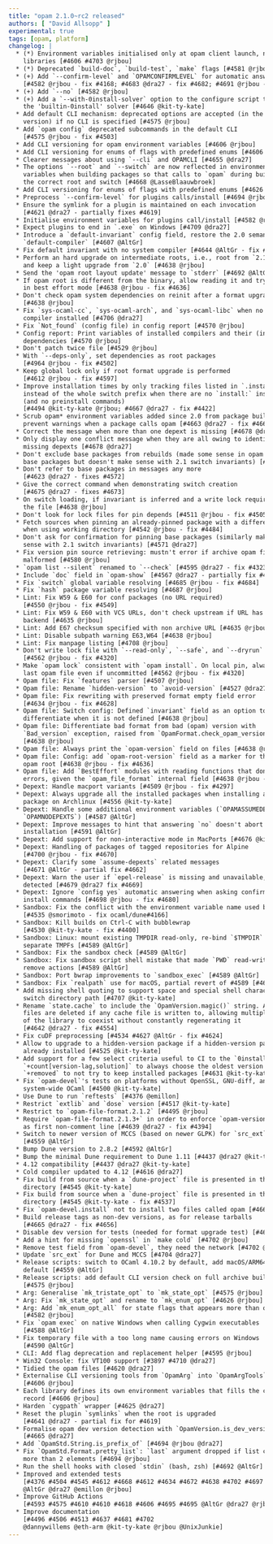 ```yaml
---
title: "opam 2.1.0~rc2 released"
authors: [ "David Allsopp" ]
experimental: true
tags: [opam, platform]
changelog: |
  * (*) Environment variables initialised only at opam client launch, no more via
    libraries [#4606 #4703 @rjbou]
  * (*) Deprecated `build-doc`, `build-test`, `make` flags [#4581 @rjbou]
  * (+) Add `--confirm-level` and `OPAMCONFIRMLEVEL` for automatic answering
    [#4582 @rjbou - fix #4168; #4683 @dra27 - fix #4682; #4691 @rjbou - fix #4682]
  * (+) Add `--no` [#4582 @rjbou]
  * (+) Add a `--with-0install-solver` option to the configure script to enable
    the 'builtin-0install' solver [#4646 @kit-ty-kate]
  * Add default CLI mechanism: deprecated options are accepted (in the major
    version) if no CLI is specified [#4575 @rjbou]
  * Add `opam config` deprecated subcommands in the default CLI
    [#4575 @rjbou - fix #4503]
  * Add CLI versioning for opam environment variables [#4606 @rjbou]
  * Add CLI versioning for enums of flags with predefined enums [#4606 @rjbou]
  * Clearer messages about using `--cli` and OPAMCLI [#4655 @dra27]
  * The options `--root` and `--switch` are now reflected in environment
    variables when building packages so that calls to `opam` during build access
    the correct root and switch [#4668 @LasseBlaauwbroek]
  * Add CLI versioning for enums of flags with predefined enums [#4626 @rjbou]
  * Preprocess `--confirm-level` for plugins calls/install [#4694 @rjbou]
  * Ensure the symlink for a plugin is maintained on each invocation
    [#4621 @dra27 - partially fixes #4619]
  * Initialise environment variables for plugins call/install [#4582 @rjbou]
  * Expect plugins to end in `.exe` on Windows [#4709 @dra27]
  * Introduce a `default-invariant` config field, restore the 2.0 semantics for
    `default-compiler` [#4607 @AltGr]
  * Fix default invariant with no system compiler [#4644 @AltGr - fix #4640]
  * Perform an hard upgrade on intermediate roots, i.e., root from `2.1~alpha/beta`,
    and keep a light upgrade from `2.0` [#4638 @rjbou]
  * Send the 'opam root layout update' message to `stderr` [#4692 @AltGr]
  * If opam root is different from the binary, allow reading it and try to read
    in best effort mode [#4638 @rjbou - fix #4636]
  * Don't check opam system dependencies on reinit after a format upgrade
    [#4638 @rjbou]
  * Fix `sys-ocaml-cc`, `sys-ocaml-arch`, and `sys-ocaml-libc` when no system
    compiler installed [#4706 @dra27]
  * Fix `Not_found` (config file) in config report [#4570 @rjbou]
  * Config report: Print variables of installed compilers and their (installed)
    dependencies [#4570 @rjbou]
  * Don't patch twice file [#4529 @rjbou]
  * With `--deps-only`, set dependencies as root packages
    [#4964 @rjbou - fix #4502]
  * Keep global lock only if root format upgrade is performed
    [#4612 @rjbou - fix #4597]
  * Improve installation times by only tracking files listed in `.install`
    instead of the whole switch prefix when there are no `install:` instructions
    (and no preinstall commands)
    [#4494 @kit-ty-kate @rjbou; #4667 @dra27 - fix #4422]
  * Scrub opam* environment variables added since 2.0 from package builds to
    prevent warnings when a package calls opam [#4663 @dra27 - fix #4660]
  * Correct the message when more than one depext is missing [#4678 @dra27]
  * Only display one conflict message when they are all owing to identical
    missing depexts [#4678 @dra27]
  * Don't exclude base packages from rebuilds (made some sense in opam 2.0 with
    base packages but doesn't make sense with 2.1 switch invariants) [#4569 @dra27]
  * Don't refer to base packages in messages any more
    [#4623 @dra27 - fixes #4572]
  * Give the correct command when demonstrating switch creation
    [#4675 @dra27 - fixes #4673]
  * On switch loading, if invariant is inferred and a write lock required, write
    the file [#4638 @rjbou]
  * Don't look for lock files for pin depends [#4511 @rjbou - fix #4505]
  * Fetch sources when pinning an already-pinned package with a different URL
    when using working directory [#4542 @rjbou - fix #4484]
  * Don't ask for confirmation for pinning base packages (similarly makes no
    sense with 2.1 switch invariants) [#4571 @dra27]
  * Fix version pin source retrieving: mustn't error if archive opam file is
    malformed [#4580 @rjbou]
  * `opam list --silent` renamed to `--check` [#4595 @dra27 - fix #4323]
  * Include `doc` field in `opam-show` [#4567 @dra27 - partially fix #4565]
  * Fix `switch` global variable resolving [#4685 @rjbou - fix #4684]
  * Fix `hash` package variable resolving [#4687 @rjbou]
  * Lint: Fix W59 & E60 for conf packages (no URL required)
    [#4550 @rjbou - fix #4549]
  * Lint: Fix W59 & E60 with VCS URLs, don't check upstream if URL has VCS
    backend [#4635 @rjbou]
  * Lint: Add E67 checksum specified with non archive URL [#4635 @rjbou]
  * Lint: Disable subpath warning E63,W64 [#4638 @rjbou]
  * Lint: Fix manpage listing [#4708 @rjbou]
  * Don't write lock file with `--read-only`, `--safe`, and `--dryrun`
    [#4562 @rjbou - fix #4320]
  * Make `opam lock` consistent with `opam install`. On local pin, always take
    last opam file even if uncommitted [#4562 @rjbou - fix #4320]
  * Opam file: Fix `features` parser [#4507 @rjbou]
  * Opam file: Rename `hidden-version` to `avoid-version` [#4527 @dra27]
  * Opam file: Fix rewriting with preserved format empty field error
    [#4634 @rjbou - fix #4628]
  * Opam file: Switch config: Defined `invariant` field as an option to
    differentiate when it is not defined [#4638 @rjbou]
  * Opam file: Differentiate bad format from bad (opam) version with
    `Bad_version` exception, raised from `OpamFormat.check_opam_version`
    [#4638 @rjbou]
  * Opam file: Always print the `opam-version` field on files [#4638 @rjbou]
  * Opam file: Config: add `opam-root-version` field as a marker for the whole
    opam root [#4638 @rjbou - fix #4636]
  * Opam file: Add `BestEffort` modules with reading functions that don't show
    errors, given the `opam_file_format` internal field [#4638 @rjbou - fix #4636]
  * Depext: Handle macport variants [#4509 @rjbou - fix #4297]
  * Depext: Always upgrade all the installed packages when installing a new
    package on Archlinux [#4556 @kit-ty-kate]
  * Depext: Handle some additional environment variables (`OPAMASSUMEDEPEXTS`,
    `OPAMNODEPEXTS`) [#4587 @AltGr]
  * Depext: Improve messages to hint that answering `no` doesn't abort
    installation [#4591 @AltGr]
  * Depext: Add support for non-interactive mode in MacPorts [#4676 @kit-ty-kate]
  * Depext: Handling of packages of tagged repositories for Alpine
    [#4700 @rjbou - fix #4670]
  * Depext: Clarify some `assume-depexts` related messages
    [#4671 @AltGr - partial fix #4662]
  * Depext: Warn the user if `epel-release` is missing and unavailable, depexts are
    detected [#4679 @dra27 fix #4669]
  * Depext: Ignore `config yes` automatic answering when asking confirmation to run
    install commands [#4698 @rjbou - fix #4680]
  * Sandbox: Fix the conflict with the environment variable name used by Dune
    [#4535 @smorimoto - fix ocaml/dune#4166]
  * Sandbox: Kill builds on Ctrl-C with bubblewrap
    [#4530 @kit-ty-kate - fix #4400]
  * Sandbox: Linux: mount existing TMPDIR read-only, re-bind `$TMPDIR` to a
    separate TMPFs [#4589 @AltGr]
  * Sandbox: Fix the sandbox check [#4589 @AltGr]
  * Sandbox: Fix sandbox script shell mistake that made `PWD` read-write on
    remove actions [#4589 @AltGr]
  * Sandbox: Port bwrap improvements to `sandbox_exec` [#4589 @AltGr]
  * Sandbox: Fix `realpath` use for macOS, partial revert of #4589 [#4609 @AltGr]
  * Add missing shell quoting to support space and special shell characters in
    switch directory path [#4707 @kit-ty-kate]
  * Rename `state.cache` to include the `OpamVersion.magic()` string. All `.cache`
    files are deleted if any cache file is written to, allowing multiple versions
    of the library to coexist without constantly regenerating it
    [#4642 @dra27 - fix #4554]
  * Fix cuDF preprocessing [#4534 #4627 @AltGr - fix #4624]
  * Allow to upgrade to a hidden-version package if a hidden-version package is
    already installed [#4525 @kit-ty-kate]
  * Add support for a few select criteria useful to CI to the `0install` solver:
    `+count[version-lag,solution]` to always choose the oldest version available,
    `+removed` to not try to keep installed packages [#4631 @kit-ty-kate]
  * Fix `opam-devel`'s tests on platforms without OpenSSL, GNU-diff, and a
    system-wide OCaml [#4500 @kit-ty-kate]
  * Use Dune to run `reftests` [#4376 @emillon]
  * Restrict `extlib` and `dose` version [#4517 @kit-ty-kate]
  * Restrict to `opam-file-format.2.1.2` [#4495 @rjbou]
  * Require `opam-file-format.2.1.3+` in order to enforce `opam-version: "2.1"`
    as first non-comment line [#4639 @dra27 - fix #4394]
  * Switch to newer version of MCCS (based on newer GLPK) for `src_ext`
    [#4559 @AltGr]
  * Bump Dune version to 2.8.2 [#4592 @AltGr]
  * Bump the minimal Dune requirement to Dune 1.11 [#4437 @dra27 @kit-ty-kate]
  * 4.12 compatibility [#4437 @dra27 @kit-ty-kate]
  * Cold compiler updated to 4.12 [#4616 @dra27]
  * Fix build from source when a `dune-project` file is presented in the parent
    directory [#4545 @kit-ty-kate]
  * Fix build from source when a `dune-project` file is presented in the parent
    directory [#4545 @kit-ty-kate - fix #4537]
  * Fix `opam-devel.install` not to install two files called opam [#4664 @dra27]
  * Build release tags as non-dev versions, as for release tarballs
    [#4665 @dra27 - fix #4656]
  * Disable dev version for tests (needed for format upgrade test) [#4638 @rjbou]
  * Add a hint for missing `openssl` in `make cold` [#4702 @rjbou]
  * Remove test field from `opam-devel`, they need the network [#4702 @rjbou]
  * Update `src_ext` for Dune and MCCS [#4704 @dra27]
  * Release scripts: switch to OCaml 4.10.2 by default, add macOS/ARM64 builds by
    default [#4559 @AltGr]
  * Release scripts: add default CLI version check on full archive build
    [#4575 @rjbou]
  * Arg: Generalise `mk_tristate_opt` to `mk_state_opt` [#4575 @rjbou]
  * Arg: Fix `mk_state_opt` and rename to `mk_enum_opt` [#4626 @rjbou]
  * Arg: Add `mk_enum_opt_all` for state flags that appears more than once
    [#4582 @rjbou]
  * Fix `opam exec` on native Windows when calling Cygwin executables
    [#4588 @AltGr]
  * Fix temporary file with a too long name causing errors on Windows
    [#4590 @AltGr]
  * CLI: Add flag deprecation and replacement helper [#4595 @rjbou]
  * Win32 Console: fix VT100 support [#3897 #4710 @dra27]
  * Tidied the opam files [#4620 @dra27]
  * Externalise CLI versioning tools from `OpamArg` into `OpamArgTools`
    [#4606 @rjbou]
  * Each library defines its own environment variables that fills the config
    record [#4606 @rjbou]
  * Harden `cygpath` wrapper [#4625 @dra27]
  * Reset the plugin `symlinks` when the root is upgraded
    [#4641 @dra27 - partial fix for #4619]
  * Formalise opam dev version detection with `OpamVersion.is_dev_version`
    [#4665 @dra27]
  * Add `OpamStd.String.is_prefix_of` [#4694 @rjbou @dra27]
  * Fix `OpamStd.Format.pretty_list`: `last` argument dropped if list contains
    more than 2 elements [#4694 @rjbou]
  * Run the shell hooks with closed `stdin` (bash, zsh) [#4692 @AltGr]
  * Improved and extended tests
    [#4376 #4504 #4545 #4612 #4668 #4612 #4634 #4672 #4638 #4702 #4697 #4697
    @AltGr @dra27 @emillon @rjbou]
  * Improve GitHub Actions
    [#4593 #4575 #4610 #4610 #4618 #4606 #4695 #4695 @AltGr @dra27 @rjbou]
  * Improve documentation
    [#4496 #4506 #4513 #4637 #4681 #4702
    @dannywillems @eth-arm @kit-ty-kate @rjbou @UnixJunkie]
---
```

